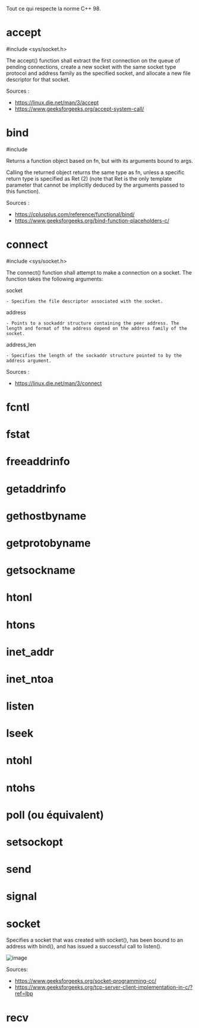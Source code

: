 Tout ce qui respecte la norme C++ 98.

# accept

#include <sys/socket.h>

The accept() function shall extract the first connection on the queue of pending connections, create a new socket with the same socket type protocol and address family as the specified socket, and allocate a new file descriptor for that socket. 

Sources :
  - https://linux.die.net/man/3/accept
  - https://www.geeksforgeeks.org/accept-system-call/

# bind

#include <functional>

Returns a function object based on fn, but with its arguments bound to args.

Calling the returned object returns the same type as fn, unless a specific return type is specified as Ret (2) (note that Ret is the only template parameter that cannot be implicitly deduced by the arguments passed to this function).

Sources :
  - https://cplusplus.com/reference/functional/bind/
  - https://www.geeksforgeeks.org/bind-function-placeholders-c/

# connect
  
#include <sys/socket.h>

The connect() function shall attempt to make a connection on a socket. The function takes the following arguments:

socket
  
    - Specifies the file descriptor associated with the socket. 
  
address
  
    - Points to a sockaddr structure containing the peer address. The length and format of the address depend on the address family of the socket. 
  
address_len
  
    - Specifies the length of the sockaddr structure pointed to by the address argument.
  
Sources : 
  - https://linux.die.net/man/3/connect

# fcntl

# fstat

# freeaddrinfo

# getaddrinfo

# gethostbyname

# getprotobyname

# getsockname

# htonl

# htons

# inet_addr

# inet_ntoa

# listen

# lseek

# ntohl

# ntohs

# poll (ou équivalent)

# setsockopt

# send

# signal

# socket

Specifies a socket that was created with socket(), has been bound to an address with bind(), and has issued a successful call to listen(). 


![image](https://user-images.githubusercontent.com/83389924/228445722-a093b09a-b70a-4b08-be6e-116692a3ad75.png)

Sources: 

  - https://www.geeksforgeeks.org/socket-programming-cc/
  - https://www.geeksforgeeks.org/tcp-server-client-implementation-in-c/?ref=lbp


# recv

